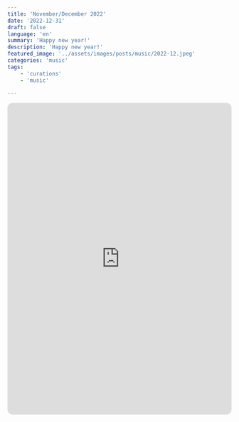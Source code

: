 ```yaml
---
title: 'November/December 2022'
date: '2022-12-31'
draft: false
language: 'en'
summary: 'Happy new year!'
description: 'Happy new year!'
featured_image: '../assets/images/posts/music/2022-12.jpeg'
categories: 'music'
tags:
    - 'curations'
    - 'music'

---
```

<!-- @format -->
<iframe
    style="border-radius:12px"
    src="https://open.spotify.com/embed/playlist/635jbcWJpyJWCnlhR25Lil"
    width="100%"
    height="700"
    frameBorder="0"
    allowfullscreen=""
    allow="
        autoplay;
        clipboard-write;
        encrypted-media;
        fullscreen;
        picture-in-picture
    "
    loading="lazy"
></iframe>
